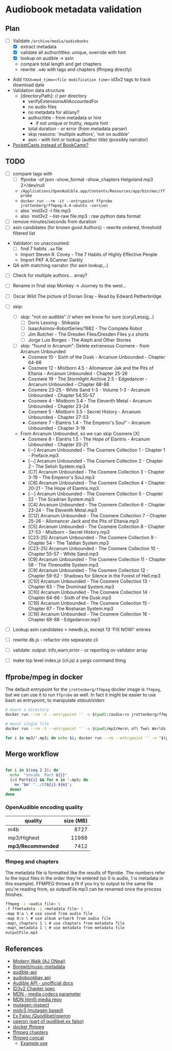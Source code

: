 # Audiobook metadata validation

## Plan

- [ ] Validate `/archive/media/audiobooks`
  - [x] extract metadata
  - [x] validate all author/titles: unique, override with hint
  - [x] lookup on audible -> asin
  - compare total length and get chapters
  - rewrite `.m4b` with tags and chapters (ffmpeg directly)
- Add `TXXX=mod_time=<file modification time>` id3v2 tags to track download date
- Validation data structure
  - [directoryPath]: // per directory
    - verifyExtensionsAllAccountedFor
    - no audio files
    - no metadata for all/any?
    - author/title - from metadata or hint
      - if not unique or truthy, require hint
    - total duration - or error (from metadata parser)
    - skip reasons:  'multiple authors', 'not on audible'
    - asin - with hint or lookup (author title) (possibly narrator)
- [PocketCasts instead of BookCamp?](https://github.com/kentcdodds/podcastify-dir)

## TODO

- [ ] compare tags with
  - [ ] ffprobe -of json -show_format -show_chapters Helgoland.mp3  2>/dev/null
  - `/Applications/OpenAudible.app/Contents/Resources/app/bin/mac/ffprobe`
  - `docker run --rm -it --entrypoint ffprobe jrottenberg/ffmpeg:4.4-ubuntu -version`
  - also `mid3v2 -l file.mp3
  - also `mid3v2 --list-raw file.mp3 : raw python data format
- [ ] remove minutes/seconds from duration
- [ ] asin candidates (for known good Authors) - rewrite ordered, threshold filtered list
- Validator: no unaccounted:
  - [ ] find 7 habits `.aa` file
  - Import Steven R. Covey - The 7 Habits of Highly Effective People
  - Import PKF A SCanner Darkly
- QA with matching narrator (for asin lookup,..)
- [ ] Check for multiple authors... array?
- [ ] Rename in final step Monkey -> Journey to the west...
- [ ] Oscar Wild The picture of Dorian Gray - Read by Edward Petherbridge
- [ ] skip:
  - [ ] skip: "not on audible"  // when we know for sure (cory/Lessig,..)
    - [ ] Doris Lessing - Shikasta
    - [ ] IsaacAsimov-RobotSeries/1982 - The Complete Robot
    - [ ] Jim Butcher - The Dresden Files/Dresden Files y.x shorts
    - [ ] Jorge Luis Borges - The Aleph and Other Stories
  - [ ] skip: "found in Arcanum": Delete extraneous Cosmere - from Arcanum Unbounded
    - Cosmere 10 - Sixth of the Dusk - Arcanum Unbounded - Chapter 64-66
    - Cosmere 12 - Mistborn 4.5 - Allomancer Jak and the Pits of Eltania - Arcanum Unbounded - Chapter 25-26
    - Cosmere 19 - The Stormlight Archive 2.5 - Edgedancer - Arcanum Unbounded - Chapter 68-88
    - Cosmere 23-25 - White Sand 1-3 - Volume 1-3 - Arcanum Unbounded - Chapter 54,55-57
    - Cosmere 4 - Mistborn 3.4 - The Eleventh Metal - Arcanum Unbounded - Chapter 23-24
    - Cosmere 5 - Mistborn 3.5 - Secret History - Arcanum Unbounded - Chapter 27-53
    - Cosmere 7 - Elantris 1.4 - The Emperor's Soul" - Arcanum Unbounded - Chapter 3-19
  - From Arcanum Unbounded, so we can skip Cosmere [X]
    - Cosmere 8 - Elantris 1.5 - The Hope of Elantris - Arcanum Unbounded - Chapter 20-21
    - [--] Arcanum Unbounded - The Cosmere Collection 1 - Chapter 1 - Preface.mp3
    - [--] Arcanum Unbounded - The Cosmere Collection 2 - Chapter 2 - The Selish System.mp3
    - [C7] Arcanum Unbounded - The Cosmere Collection 3 - Chapter 3-19 - The Emperor's Soul.mp3
    - [C8] Arcanum Unbounded - The Cosmere Collection 4 - Chapter 20-21 - The Hope of Elantris.mp3
    - [--] Arcanum Unbounded - The Cosmere Collection 5 - Chapter 22 - The Scadrian System.mp3
    - [C4] Arcanum Unbounded - The Cosmere Collection 6 - Chapter 23-24 - The Eleventh Metal.mp3
    - [C12] Arcanum Unbounded - The Cosmere Collection 7 - Chapter 25-26 - Allomancer Jack and the Pits of Eltania.mp3
    - [C5] Arcanum Unbounded - The Cosmere Collection 8 - Chapter 27-53 - Mistborn - Secret History.mp3
    - [C23-25] Arcanum Unbounded - The Cosmere Collection 9 - Chapter 54 - The Taldian System.mp3
    - [C23-25] Arcanum Unbounded - The Cosmere Collection 10 - Chapter 55-57 - White Sand.mp3
    - [C9] Arcanum Unbounded - The Cosmere Collection 11 - Chapter 58 - The Threnodite System.mp3
    - [C9] Arcanum Unbounded - The Cosmere Collection 12 - Chapter 59-62 - Shadows for Silence in the Forest of Hell.mp3
    - [C10] Arcanum Unbounded - The Cosmere Collection 13 - Chapter 63 - The Drominad System.mp3
    - [C10] Arcanum Unbounded - The Cosmere Collection 14 - Chapter 64-66 - Sixth of the Dusk.mp3
    - [C19] Arcanum Unbounded - The Cosmere Collection 15 - Chapter 67 - The Rosharan System.mp3
    - [C19] Arcanum Unbounded - The Cosmere Collection 16 - Chapter 68-88 - Edgedancer.mp3

- [ ] Lookup asin candidates > newdb.js, except 13 'FIX NOW!' entries
- [ ] rewrite db.js - refactor into sepearate cli
- [ ] validate: output: info,warn,error - or reporting ov validator array
- [ ] make top level index.js (cli.js) a yargs command thing


## ffprobe/mpeg in docker

The default entrypoint for the `jrottenberg/ffmpeg` docker image is `ffmpeg`, but we can use it to run `ffprobe` as well.
In fact it might be easier to use bash as entrypoint, to manipulate stdout/stderr

```bash
# mount a directory
docker run --rm -t --entrypoint '' -v $(pwd):/audio:ro jrottenberg/ffmpeg:4.4-ubuntu bash -c 'ffprobe -of json -show_format -show_chapters /audio/mp3/Hero\ of\ Two\ Worlds.mp3 2>/dev/null' | jq .format.duration

# mount single file
docker run --rm -t --entrypoint '' -v $(pwd)/mp3/Hero\ of\ Two\ Worlds.mp3:/audio/file:ro jrottenberg/ffmpeg:4.4-ubuntu bash -c 'ffprobe -of json -show_format -show_chapters /audio/file 2>/dev/null' | jq .format.duration

for i in mp3/*.mp3; do echo $i; docker run --rm --entrypoint '' -v "$(pwd)/$i":/audio/file:ro jrottenberg/ffmpeg:4.4-ubuntu bash -c 'ffprobe -of json -show_format -show_chapters /audio/file 2>/dev/null' | jq .format.duration; done

```

## Merge workflow

```bash

for i in $(seq 1 2); do 
  echo  "inside  Part ${i}"
  (cd Part${i} && for m in *.mp3; do 
    mv "$m" "../CD${i}-${m}"; 
  done)
done

```

### OpenAudible encoding quality

| quality             | size (MB) |
|---------------------|----------:|
| m4b                 |      8727 |
| mp3/Highest         |     11988 |
| **mp3/Recommended** |      7412 |

### ffmpeg and chapters

The metadata file is formatted like the results of ffprobe. The numbers refer to the input files in the order they're entered (so 0 is audio, 1 is metadata in this example). FFMPEG throws a fit if you try to output to the same file you're reading from, so outputFile.mp3 can be renamed once the process finishes.

```bash
ffmpeg -i <audio file> \
-f ffmetadata -i <metadata file> \
-map 0:a \ # use sound from audio file
-map 0:v \ # use album artwork from audio file
-map\_chapters 1 \ # use chapters from metadata file
-map\_metadata 1 \ # use metadata from metadata file
outputFile.mp3
```

## References

- [Modern Walk (AJ ONeal)](https://therootcompany.com/blog/fs-walk-for-node-js/)
- [Borewit/music-metadata](https://github.com/Borewit/music-metadata)
- [audible-api](https://github.com/book-tools/audible-api)
- [audiobookbay api](https://github.com/ValentinHLica/audiobookbay)
- [Audible API - unofficial docs](https://audible.readthedocs.io/en/latest/misc/external_api.html#products)
- [ID3v2 Chapter spec](https://id3.org/id3v2-chapters-1.0)
- [MDN - media codecs parameter](https://developer.mozilla.org/en-US/docs/Web/Media/Formats/codecs_parameter)
- [MDN html5 media repo](https://github.com/mdn/learning-area/tree/main/html/multimedia-and-embedding)
- [mutagen-inspect](https://mutagen.readthedocs.io/en/latest/man/mutagen-inspect.html)
- [midv3 (mutagen based)](https://mutagen.readthedocs.io/en/latest/man/mid3v2.html)
- [Ex Falso /Quodlibet/operon](https://quodlibet.readthedocs.io/en/latest/guide/commands/exfalso.html)
- [operon (part of quidlibet.ex falso)](https://quodlibet.readthedocs.io/en/latest/guide/commands/operon.html)
- [docker ffmpeg](https://github.com/jrottenberg/ffmpeg)
- [ffmpeg chapters](https://ikyle.me/blog/2020/add-mp4-chapters-ffmpeg)
- [ffmpeg concat](https://trac.ffmpeg.org/wiki/Concatenate)
  - [Example use](https://www.reddit.com/r/ffmpeg/comments/nyfx7a/is_there_a_correct_way_to_write_chapters_to_a_mp3/)